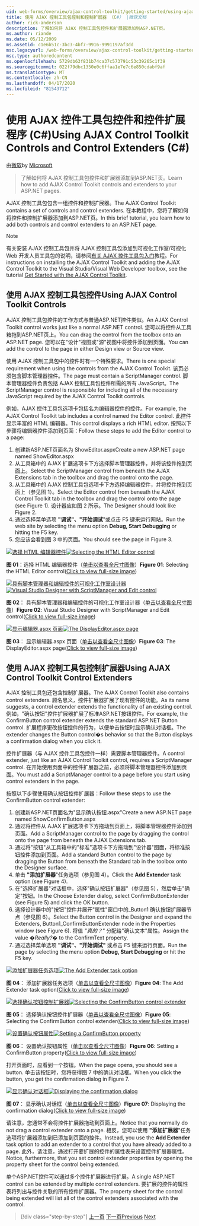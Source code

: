```yaml
---
uid: web-forms/overview/ajax-control-toolkit/getting-started/using-ajax-control-toolkit-controls-and-control-extenders-cs
title: 使用 AJAX 控制工具包控制和控制扩展器 （C#） |微软文档
author: rick-anderson
description: 了解如何将 AJAX 控制工具包控件和扩展器添加到ASP.NET页。
ms.author: riande
ms.date: 05/12/2009
ms.assetid: c1e6b51c-3bc3-4bf7-9916-9991197af3dd
msc.legacyurl: /web-forms/overview/ajax-control-toolkit/getting-started/using-ajax-control-toolkit-controls-and-control-extenders-cs
msc.type: authoredcontent
ms.openlocfilehash: 5729db63f831b74ca37c573791c53c39265c1f39
ms.sourcegitcommit: 022f79dbc1350e0c6ffaa1e7e7c6e850cdabf9af
ms.translationtype: MT
ms.contentlocale: zh-CN
ms.lasthandoff: 04/17/2020
ms.locfileid: "81543712"
---
```

# <a name="using-ajax-control-toolkit-controls-and-control-extenders-c"></a><span data-ttu-id="67d02-103">使用 AJAX 控件工具包控件和控件扩展程序 (C#)</span><span class="sxs-lookup"><span data-stu-id="67d02-103">Using AJAX Control Toolkit Controls and Control Extenders (C#)</span></span>

<span data-ttu-id="67d02-104">由[微软](https://github.com/microsoft)</span><span class="sxs-lookup"><span data-stu-id="67d02-104">by [Microsoft](https://github.com/microsoft)</span></span>

> <span data-ttu-id="67d02-105">了解如何将 AJAX 控制工具包控件和扩展器添加到ASP.NET页。</span><span class="sxs-lookup"><span data-stu-id="67d02-105">Learn how to add AJAX Control Toolkit controls and extenders to your ASP.NET pages.</span></span>

<span data-ttu-id="67d02-106">AJAX 控制工具包包含一组控件和控制扩展器。</span><span class="sxs-lookup"><span data-stu-id="67d02-106">The AJAX Control Toolkit contains a set of controls and control extenders.</span></span> <span data-ttu-id="67d02-107">在本教程中，您将了解如何将控件和控制扩展器添加到ASP.NET页。</span><span class="sxs-lookup"><span data-stu-id="67d02-107">In this brief tutorial, you learn how to add both controls and control extenders to an ASP.NET page.</span></span>

> [!NOTE] 
> 
> <span data-ttu-id="67d02-108">有关安装 AJAX 控制工具包并将 AJAX 控制工具包添加到可视化工作室/可视化 Web 开发人员工具包的说明，请参阅[有关 AJAX 控件工具包入门](get-started-with-the-ajax-control-toolkit-cs.md)教程。</span><span class="sxs-lookup"><span data-stu-id="67d02-108">For instructions on installing the AJAX Control Toolkit and adding the AJAX Control Toolkit to the Visual Studio/Visual Web Developer toolbox, see the tutorial [Get Started with the AJAX Control Toolkit](get-started-with-the-ajax-control-toolkit-cs.md).</span></span>

## <a name="using-ajax-control-toolkit-controls"></a><span data-ttu-id="67d02-109">使用 AJAX 控制工具包控件</span><span class="sxs-lookup"><span data-stu-id="67d02-109">Using AJAX Control Toolkit Controls</span></span>

<span data-ttu-id="67d02-110">AJAX 控制工具包控件的工作方式与普通ASP.NET控件类似。</span><span class="sxs-lookup"><span data-stu-id="67d02-110">An AJAX Control Toolkit control works just like a normal ASP.NET control.</span></span> <span data-ttu-id="67d02-111">您可以将控件从工具箱拖到ASP.NET页上。</span><span class="sxs-lookup"><span data-stu-id="67d02-111">You can drag the control from the toolbox onto an ASP.NET page.</span></span> <span data-ttu-id="67d02-112">您可以在"设计"视图或"源"视图中将控件添加到页面。</span><span class="sxs-lookup"><span data-stu-id="67d02-112">You can add the control to the page in either Design view or Source view.</span></span>

<span data-ttu-id="67d02-113">使用 AJAX 控制工具包中的控件时有一个特殊要求。</span><span class="sxs-lookup"><span data-stu-id="67d02-113">There is one special requirement when using the controls from the AJAX Control Toolkit.</span></span> <span data-ttu-id="67d02-114">该页必须包含脚本管理器控件。</span><span class="sxs-lookup"><span data-stu-id="67d02-114">The page must contain a ScriptManager control.</span></span> <span data-ttu-id="67d02-115">脚本管理器控件负责包括 AJAX 控制工具包控件所需的所有 JavaScript。</span><span class="sxs-lookup"><span data-stu-id="67d02-115">The ScriptManager control is responsible for including all of the necessary JavaScript required by the AJAX Control Toolkit controls.</span></span>

<span data-ttu-id="67d02-116">例如，AJAX 控件工具包选项卡包括名为编辑器控件的控件。</span><span class="sxs-lookup"><span data-stu-id="67d02-116">For example, the AJAX Control Toolkit tab includes a control named the Editor control.</span></span> <span data-ttu-id="67d02-117">此控件显示丰富的 HTML 编辑器。</span><span class="sxs-lookup"><span data-stu-id="67d02-117">This control displays a rich HTML editor.</span></span> <span data-ttu-id="67d02-118">按照以下步骤将编辑器控件添加到页面：</span><span class="sxs-lookup"><span data-stu-id="67d02-118">Follow these steps to add the Editor control to a page:</span></span>

1. <span data-ttu-id="67d02-119">创建新ASP.NET页面名为 ShowEditor.aspx</span><span class="sxs-lookup"><span data-stu-id="67d02-119">Create a new ASP.NET page named ShowEditor.aspx</span></span>
2. <span data-ttu-id="67d02-120">从工具箱中的 AJAX 扩展选项卡下方选择脚本管理器控件，并将该控件拖到页面上。</span><span class="sxs-lookup"><span data-stu-id="67d02-120">Select the ScriptManager control from beneath the AJAX Extensions tab in the toolbox and drag the control onto the page.</span></span>
3. <span data-ttu-id="67d02-121">从工具箱中的 AJAX 控制工具包选项卡下方选择编辑器控件，并将控件拖到页面上（参见图 1）。</span><span class="sxs-lookup"><span data-stu-id="67d02-121">Select the Editor control from beneath the AJAX Control Toolkit tab in the toolbox and drag the control onto the page (see Figure 1).</span></span> <span data-ttu-id="67d02-122">设计器应如图 2 所示。</span><span class="sxs-lookup"><span data-stu-id="67d02-122">The Designer should look like Figure 2.</span></span>
4. <span data-ttu-id="67d02-123">通过选择菜单选项 **"调试"、"开始调试**"或点击 F5 键来运行网站。</span><span class="sxs-lookup"><span data-stu-id="67d02-123">Run the web site by selecting the menu option **Debug, Start Debugging** or hitting the F5 key.</span></span>
5. <span data-ttu-id="67d02-124">您应该会看到图 3 中的页面。</span><span class="sxs-lookup"><span data-stu-id="67d02-124">You should see the page in Figure 3.</span></span>

<span data-ttu-id="67d02-125">[![选择 HTML 编辑器控件](using-ajax-control-toolkit-controls-and-control-extenders-cs/_static/image1.jpg)](using-ajax-control-toolkit-controls-and-control-extenders-cs/_static/image1.png)</span><span class="sxs-lookup"><span data-stu-id="67d02-125">[![Selecting the HTML Editor control](using-ajax-control-toolkit-controls-and-control-extenders-cs/_static/image1.jpg)](using-ajax-control-toolkit-controls-and-control-extenders-cs/_static/image1.png)</span></span>

<span data-ttu-id="67d02-126">**图 01**：选择 HTML 编辑器控件（[单击以查看全尺寸图像](using-ajax-control-toolkit-controls-and-control-extenders-cs/_static/image2.png)）</span><span class="sxs-lookup"><span data-stu-id="67d02-126">**Figure 01**: Selecting the HTML Editor control([Click to view full-size image](using-ajax-control-toolkit-controls-and-control-extenders-cs/_static/image2.png))</span></span>

<span data-ttu-id="67d02-127">[![具有脚本管理器和编辑控件的可视化工作室设计器](using-ajax-control-toolkit-controls-and-control-extenders-cs/_static/image2.jpg)](using-ajax-control-toolkit-controls-and-control-extenders-cs/_static/image3.png)</span><span class="sxs-lookup"><span data-stu-id="67d02-127">[![Visual Studio Designer with ScriptManager and Edit control](using-ajax-control-toolkit-controls-and-control-extenders-cs/_static/image2.jpg)](using-ajax-control-toolkit-controls-and-control-extenders-cs/_static/image3.png)</span></span>

<span data-ttu-id="67d02-128">**图 02**： 具有脚本管理器和编辑控件的可视化工作室设计器（[单击以查看全尺寸图像](using-ajax-control-toolkit-controls-and-control-extenders-cs/_static/image4.png)）</span><span class="sxs-lookup"><span data-stu-id="67d02-128">**Figure 02**: Visual Studio Designer with ScriptManager and Edit control([Click to view full-size image](using-ajax-control-toolkit-controls-and-control-extenders-cs/_static/image4.png))</span></span>

<span data-ttu-id="67d02-129">[![显示编辑器.aspx 页面](using-ajax-control-toolkit-controls-and-control-extenders-cs/_static/image3.jpg)](using-ajax-control-toolkit-controls-and-control-extenders-cs/_static/image5.png)</span><span class="sxs-lookup"><span data-stu-id="67d02-129">[![The DisplayEditor.aspx page](using-ajax-control-toolkit-controls-and-control-extenders-cs/_static/image3.jpg)](using-ajax-control-toolkit-controls-and-control-extenders-cs/_static/image5.png)</span></span>

<span data-ttu-id="67d02-130">**图 03**： 显示编辑器.aspx 页面（[单击以查看全尺寸图像](using-ajax-control-toolkit-controls-and-control-extenders-cs/_static/image6.png)）</span><span class="sxs-lookup"><span data-stu-id="67d02-130">**Figure 03**: The DisplayEditor.aspx page([Click to view full-size image](using-ajax-control-toolkit-controls-and-control-extenders-cs/_static/image6.png))</span></span>

## <a name="using-ajax-control-toolkit-control-extenders"></a><span data-ttu-id="67d02-131">使用 AJAX 控制工具包控制扩展器</span><span class="sxs-lookup"><span data-stu-id="67d02-131">Using AJAX Control Toolkit Control Extenders</span></span>

<span data-ttu-id="67d02-132">AJAX 控制工具包还包含控制扩展器。</span><span class="sxs-lookup"><span data-stu-id="67d02-132">The AJAX Control Toolkit also contains control extenders.</span></span> <span data-ttu-id="67d02-133">顾名思义，控件扩展器扩展了现有控件的功能。</span><span class="sxs-lookup"><span data-stu-id="67d02-133">As its name suggests, a control extender extends the functionality of an existing control.</span></span> <span data-ttu-id="67d02-134">例如，"确认按钮"控件扩展器扩展了标准ASP.NET按钮控件。</span><span class="sxs-lookup"><span data-stu-id="67d02-134">For example, the ConfirmButton control extender extends the standard ASP.NET Button control.</span></span> <span data-ttu-id="67d02-135">扩展程序更改按钮控件的行为，以便单击按钮时显示确认对话框。</span><span class="sxs-lookup"><span data-stu-id="67d02-135">The extender changes the Button control�s behavior so that the Button displays a confirmation dialog when you click it.</span></span>

<span data-ttu-id="67d02-136">控件扩展器（与 AJAX 控件工具包控件一样）需要脚本管理器控件。</span><span class="sxs-lookup"><span data-stu-id="67d02-136">A control extender, just like an AJAX Control Toolkit control, requires a ScriptManager control.</span></span> <span data-ttu-id="67d02-137">在开始使用页面中的控件扩展器之前，必须将脚本管理器控件添加到页面。</span><span class="sxs-lookup"><span data-stu-id="67d02-137">You must add a ScriptManager control to a page before you start using control extenders in the page.</span></span>

<span data-ttu-id="67d02-138">按照以下步骤使用确认按钮控件扩展器：</span><span class="sxs-lookup"><span data-stu-id="67d02-138">Follow these steps to use the ConfirmButton control extender:</span></span>

1. <span data-ttu-id="67d02-139">创建新ASP.NET页面名为"显示确认按钮.aspx"</span><span class="sxs-lookup"><span data-stu-id="67d02-139">Create a new ASP.NET page named ShowConfirmButton.aspx</span></span>
2. <span data-ttu-id="67d02-140">通过将控件从 AJAX 扩展选项卡下方拖动到页面上，将脚本管理器控件添加到页面。</span><span class="sxs-lookup"><span data-stu-id="67d02-140">Add a ScriptManager control to the page by dragging the control onto the page from beneath the AJAX Extensions tab.</span></span>
3. <span data-ttu-id="67d02-141">通过将"按钮"从工具箱中的"标准"选项卡下方拖动到"设计器"图面，将标准按钮控件添加到页面。</span><span class="sxs-lookup"><span data-stu-id="67d02-141">Add a standard Button control to the page by dragging the Button from beneath the Standard tab in the toolbox onto the Designer surface.</span></span>
4. <span data-ttu-id="67d02-142">单击 **"添加扩展器**"任务选项（参见图 4）。</span><span class="sxs-lookup"><span data-stu-id="67d02-142">Click the **Add Extender** task option (see Figure 4).</span></span>
5. <span data-ttu-id="67d02-143">在"选择扩展器"对话框中，选择"确认按钮扩展器"（参见图 5），然后单击"确定"按钮。</span><span class="sxs-lookup"><span data-stu-id="67d02-143">In the Choose Extender dialog, select ConfirmButtonExtender (see Figure 5) and click the OK button.</span></span>
6. <span data-ttu-id="67d02-144">选择设计器中的"按钮"控件并展开"属性"窗口中的\_Button1 确认按钮扩展器节点（参见图 6）。</span><span class="sxs-lookup"><span data-stu-id="67d02-144">Select the Button control in the Designer and expand the Extenders, Button1\_ConfirmButtonExtender node in the Properties window (see Figure 6).</span></span> <span data-ttu-id="67d02-145">将值 *"真的？"* 分配给"确认文本"属性。</span><span class="sxs-lookup"><span data-stu-id="67d02-145">Assign the value *�Really?�* to the ConfirmText property.</span></span>
7. <span data-ttu-id="67d02-146">通过选择菜单选项 **"调试"、"开始调试"** 或点击 F5 键来运行页面。</span><span class="sxs-lookup"><span data-stu-id="67d02-146">Run the page by selecting the menu option **Debug, Start Debugging** or hit the F5 key.</span></span>

<span data-ttu-id="67d02-147">[![添加扩展器任务选项](using-ajax-control-toolkit-controls-and-control-extenders-cs/_static/image4.jpg)](using-ajax-control-toolkit-controls-and-control-extenders-cs/_static/image7.png)</span><span class="sxs-lookup"><span data-stu-id="67d02-147">[![The Add Extender task option](using-ajax-control-toolkit-controls-and-control-extenders-cs/_static/image4.jpg)](using-ajax-control-toolkit-controls-and-control-extenders-cs/_static/image7.png)</span></span>

<span data-ttu-id="67d02-148">**图 04**： 添加扩展器任务选项（[单击以查看全尺寸图像](using-ajax-control-toolkit-controls-and-control-extenders-cs/_static/image8.png)）</span><span class="sxs-lookup"><span data-stu-id="67d02-148">**Figure 04**: The Add Extender task option([Click to view full-size image](using-ajax-control-toolkit-controls-and-control-extenders-cs/_static/image8.png))</span></span>

<span data-ttu-id="67d02-149">[![选择确认按钮控制扩展器](using-ajax-control-toolkit-controls-and-control-extenders-cs/_static/image5.jpg)](using-ajax-control-toolkit-controls-and-control-extenders-cs/_static/image9.png)</span><span class="sxs-lookup"><span data-stu-id="67d02-149">[![Selecting the ConfirmButton control extender](using-ajax-control-toolkit-controls-and-control-extenders-cs/_static/image5.jpg)](using-ajax-control-toolkit-controls-and-control-extenders-cs/_static/image9.png)</span></span>

<span data-ttu-id="67d02-150">**图 05**： 选择确认按钮控件扩展器（[单击以查看全尺寸图像](using-ajax-control-toolkit-controls-and-control-extenders-cs/_static/image10.png)）</span><span class="sxs-lookup"><span data-stu-id="67d02-150">**Figure 05**: Selecting the ConfirmButton control extender([Click to view full-size image](using-ajax-control-toolkit-controls-and-control-extenders-cs/_static/image10.png))</span></span>

<span data-ttu-id="67d02-151">[![设置确认按钮属性](using-ajax-control-toolkit-controls-and-control-extenders-cs/_static/image6.jpg)](using-ajax-control-toolkit-controls-and-control-extenders-cs/_static/image11.png)</span><span class="sxs-lookup"><span data-stu-id="67d02-151">[![Setting a ConfirmButton property](using-ajax-control-toolkit-controls-and-control-extenders-cs/_static/image6.jpg)](using-ajax-control-toolkit-controls-and-control-extenders-cs/_static/image11.png)</span></span>

<span data-ttu-id="67d02-152">**图 06**： 设置确认按钮属性（[单击以查看全尺寸图像](using-ajax-control-toolkit-controls-and-control-extenders-cs/_static/image12.png)）</span><span class="sxs-lookup"><span data-stu-id="67d02-152">**Figure 06**: Setting a ConfirmButton property([Click to view full-size image](using-ajax-control-toolkit-controls-and-control-extenders-cs/_static/image12.png))</span></span>

<span data-ttu-id="67d02-153">打开页面时，应看到一个按钮。</span><span class="sxs-lookup"><span data-stu-id="67d02-153">When the page opens, you should see a button.</span></span> <span data-ttu-id="67d02-154">单击该按钮时，您将获得图 7 中的确认对话框。</span><span class="sxs-lookup"><span data-stu-id="67d02-154">When you click the button, you get the confirmation dialog in Figure 7.</span></span>

<span data-ttu-id="67d02-155">[![显示确认对话框](using-ajax-control-toolkit-controls-and-control-extenders-cs/_static/image7.jpg)](using-ajax-control-toolkit-controls-and-control-extenders-cs/_static/image13.png)</span><span class="sxs-lookup"><span data-stu-id="67d02-155">[![Displaying the confirmation dialog](using-ajax-control-toolkit-controls-and-control-extenders-cs/_static/image7.jpg)](using-ajax-control-toolkit-controls-and-control-extenders-cs/_static/image13.png)</span></span>

<span data-ttu-id="67d02-156">**图 07**： 显示确认对话框（[单击以查看全尺寸图像](using-ajax-control-toolkit-controls-and-control-extenders-cs/_static/image14.png)）</span><span class="sxs-lookup"><span data-stu-id="67d02-156">**Figure 07**: Displaying the confirmation dialog([Click to view full-size image](using-ajax-control-toolkit-controls-and-control-extenders-cs/_static/image14.png))</span></span>

<span data-ttu-id="67d02-157">请注意，您通常不会将控件扩展器拖动到页面上。</span><span class="sxs-lookup"><span data-stu-id="67d02-157">Notice that you normally do not drag a control extender onto a page.</span></span> <span data-ttu-id="67d02-158">相反，您可以使用 **"添加扩展器**"任务选项将扩展器添加到已添加到页面的控件。</span><span class="sxs-lookup"><span data-stu-id="67d02-158">Instead, you use the **Add Extender** task option to add an extender to a control that you have already added to a page.</span></span> <span data-ttu-id="67d02-159">此外，请注意，通过打开要扩展的控件的属性表来设置控件扩展器属性。</span><span class="sxs-lookup"><span data-stu-id="67d02-159">Notice, furthermore, that you set control extender properties by opening the property sheet for the control being extended.</span></span>

<span data-ttu-id="67d02-160">单个ASP.NET控件可以通过多个控件扩展器进行扩展。</span><span class="sxs-lookup"><span data-stu-id="67d02-160">A single ASP.NET control can be extended by multiple control extenders.</span></span> <span data-ttu-id="67d02-161">要扩展的控件的属性表将列出与控件关联的所有控件扩展器。</span><span class="sxs-lookup"><span data-stu-id="67d02-161">The property sheet for the control being extended will list all of the control extenders associated with the control.</span></span>

> [!div class="step-by-step"]
> <span data-ttu-id="67d02-162">[上一页](get-started-with-the-ajax-control-toolkit-cs.md)
> [下一页](creating-a-custom-ajax-control-toolkit-control-extender-cs.md)</span><span class="sxs-lookup"><span data-stu-id="67d02-162">[Previous](get-started-with-the-ajax-control-toolkit-cs.md)
[Next](creating-a-custom-ajax-control-toolkit-control-extender-cs.md)</span></span>

